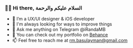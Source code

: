 <h3>👋🏼 Hi there, السلام عليكم والرحمة</h3>

- 🌟 I’m a UX/UI designer & iOS developer
- 🤔 I'm always looking for ways to improve things
- 💬 Ask me anything on Telegram @iRandaMB
- 🚀 You can check out my portfolio on <a href="https://www.behance.net/renadmajed">Behance</a>
- 📫 Feel free to reach me at rm.basulayman@gmail.com

<!--
**iRandaMB/iRandaMB** is a ✨ _special_ ✨ repository because its `README.md` (this file) appears on your GitHub profile.

Here are some ideas to get you started:

- 🔭 I’m currently working on ...
- 🌱 I’m currently learning ...
- 👯 I’m looking to collaborate on ...
- 🤔 I’m looking for help with ...
- 💬 Ask me about ...
- 📫 How to reach me: ...
- 😄 Pronouns: ...
- ⚡ Fun fact: ...
-->
